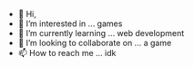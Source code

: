 - 👋 Hi, 
- 👀 I’m interested in ... games
- 🌱 I’m currently learning ... web development
- 💞️ I’m looking to collaborate on ... a game
- 📫 How to reach me ... idk

<!---
Speks2/Speks2 is a ✨ special ✨ repository because its `README.md` (this file) appears on your GitHub profile.
You can click the Preview link to take a look at your changes.
--->
